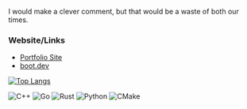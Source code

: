 I would make a clever comment, but that would be a waste of both our times.


### Website/Links
- [Portfolio Site](https://grahamhill.dev)  
- [boot.dev](https://www.boot.dev/u/llih_maharg)


[![Top Langs](https://github-readme-stats.vercel.app/api/top-langs/?username=GrahamCHill&theme=radical&layout=donut-vertical)](https://github.com/anuraghazra/github-readme-stats)  


![C++](https://img.shields.io/badge/c++-%2300599C.svg?style=for-the-badge&logo=c%2B%2B&logoColor=white)
![Go](https://img.shields.io/badge/go-%2300ADD8.svg?style=for-the-badge&logo=go&logoColor=white)
![Rust](https://img.shields.io/badge/rust-%23000000.svg?style=for-the-badge&logo=rust&logoColor=white)
![Python](https://img.shields.io/badge/python-3670A0?style=for-the-badge&logo=python&logoColor=ffdd54)
![CMake](https://img.shields.io/badge/CMake-%23008FBA.svg?style=for-the-badge&logo=cmake&logoColor=white)
